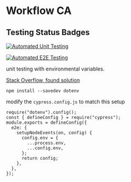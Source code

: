 # Workflow CA

## Testing Status Badges

[![Automated Unit Testing](https://github.com/Anclagen/testing/actions/workflows/unit-test.yml/badge.svg)](https://github.com/Anclagen/testing/actions/workflows/unit-test.yml)

[![Automated E2E Testing](https://github.com/Anclagen/testing/actions/workflows/e2e-test.yml/badge.svg)](https://github.com/Anclagen/testing/actions/workflows/e2e-test.yml)

unit testing with environmental variables.

[Stack Overflow, found solution](https://stackoverflow.com/questions/57818181/how-to-use-process-env-variables-in-browser-running-by-cypress)

```
npm install --savedev dotenv
```

modify the `cypress.config.js` to match this setup

```
require("dotenv").config();
const { defineConfig } = require("cypress");
module.exports = defineConfig({
  e2e: {
    setupNodeEvents(on, config) {
      config.env = {
        ...process.env,
        ...config.env,
      };
      return config;
    },
  },
});
```
